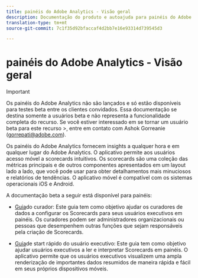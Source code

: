 ```yaml
---
title: painéis do Adobe Analytics - Visão geral
description: Documentação do produto e autoajuda para painéis do Adobe Analytics
translation-type: tm+mt
source-git-commit: 7c1f35d92bfaccaf4d2bb7e16e93314d739545d3

---
```



# painéis do Adobe Analytics - Visão geral

>[!IMPORTANT]
>
>Os painéis do Adobe Analytics não são lançados e só estão disponíveis para testes beta entre os clientes convidados. Essa documentação se destina somente a usuários beta e não representa a funcionalidade completa do recurso. Se você estiver interessado em se tornar um usuário beta para este recurso >, entre em contato com Ashok Gorreanie (gorrepati@adobe.com).

Os painéis do Adobe Analytics fornecem insights a qualquer hora e em qualquer lugar do Adobe Analytics. O aplicativo permite aos usuários acesso móvel a scorecards intuitivos. Os scorecards são uma coleção das métricas principais e de outros componentes apresentados em um layout lado a lado, que você pode usar para obter detalhamentos mais minuciosos e relatórios de tendências. O aplicativo móvel é compatível com os sistemas operacionais iOS e Android.

A documentação beta a seguir está disponível para painéis:

* [Guia](https://docs.adobe.com/content/help/pt-BR/analytics/analyze/mobapp/curator.html)do curador: Este guia tem como objetivo ajudar os curadores de dados a configurar os Scorecards para seus usuários executivos em painéis. Os curadores podem ser administradores organizacionais ou pessoas que desempenhem outras funções que sejam responsáveis pela criação de Scorecards.

* [Guia](https://docs.adobe.com/content/help/pt-BR/analytics/analyze/mobapp/executive.html)de start rápido do usuário executivo: Este guia tem como objetivo ajudar usuários executivos a ler e interpretar Scorecards em painéis. O aplicativo permite que os usuários executivos visualizem uma ampla renderização de importantes dados resumidos de maneira rápida e fácil em seus próprios dispositivos móveis.

